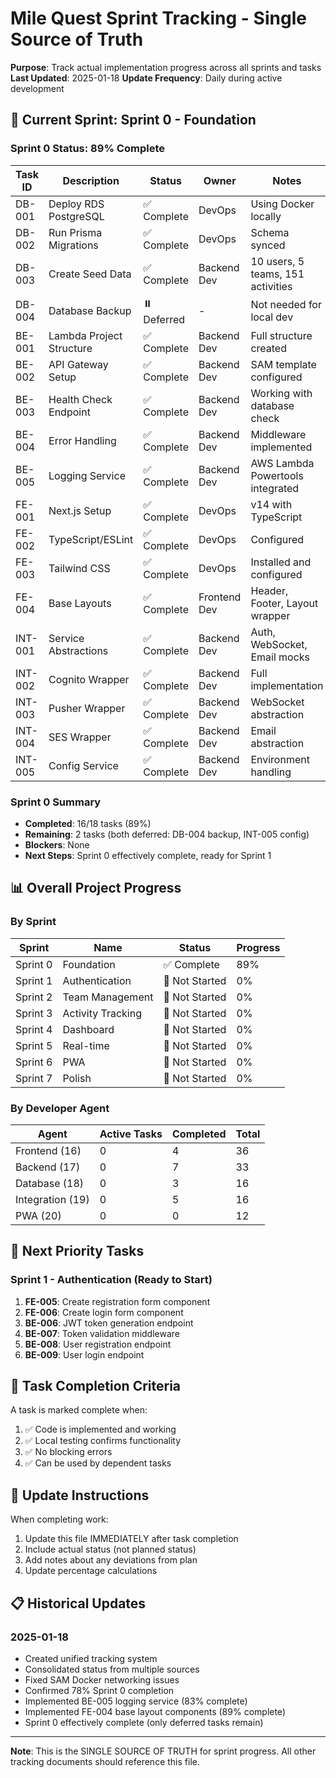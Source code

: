 # Mile Quest Sprint Tracking - Single Source of Truth

**Purpose**: Track actual implementation progress across all sprints and tasks
**Last Updated**: 2025-01-18
**Update Frequency**: Daily during active development

## 🎯 Current Sprint: Sprint 0 - Foundation

### Sprint 0 Status: 89% Complete

| Task ID | Description | Status | Owner | Notes |
|---------|-------------|--------|-------|-------|
| DB-001 | Deploy RDS PostgreSQL | ✅ Complete | DevOps | Using Docker locally |
| DB-002 | Run Prisma Migrations | ✅ Complete | DevOps | Schema synced |
| DB-003 | Create Seed Data | ✅ Complete | Backend Dev | 10 users, 5 teams, 151 activities |
| DB-004 | Database Backup | ⏸️ Deferred | - | Not needed for local dev |
| BE-001 | Lambda Project Structure | ✅ Complete | Backend Dev | Full structure created |
| BE-002 | API Gateway Setup | ✅ Complete | Backend Dev | SAM template configured |
| BE-003 | Health Check Endpoint | ✅ Complete | Backend Dev | Working with database check |
| BE-004 | Error Handling | ✅ Complete | Backend Dev | Middleware implemented |
| BE-005 | Logging Service | ✅ Complete | Backend Dev | AWS Lambda Powertools integrated |
| FE-001 | Next.js Setup | ✅ Complete | DevOps | v14 with TypeScript |
| FE-002 | TypeScript/ESLint | ✅ Complete | DevOps | Configured |
| FE-003 | Tailwind CSS | ✅ Complete | DevOps | Installed and configured |
| FE-004 | Base Layouts | ✅ Complete | Frontend Dev | Header, Footer, Layout wrapper |
| INT-001 | Service Abstractions | ✅ Complete | Backend Dev | Auth, WebSocket, Email mocks |
| INT-002 | Cognito Wrapper | ✅ Complete | Backend Dev | Full implementation |
| INT-003 | Pusher Wrapper | ✅ Complete | Backend Dev | WebSocket abstraction |
| INT-004 | SES Wrapper | ✅ Complete | Backend Dev | Email abstraction |
| INT-005 | Config Service | ✅ Complete | Backend Dev | Environment handling |

### Sprint 0 Summary
- **Completed**: 16/18 tasks (89%)
- **Remaining**: 2 tasks (both deferred: DB-004 backup, INT-005 config)
- **Blockers**: None
- **Next Steps**: Sprint 0 effectively complete, ready for Sprint 1

## 📊 Overall Project Progress

### By Sprint
| Sprint | Name | Status | Progress |
|--------|------|--------|----------|
| Sprint 0 | Foundation | ✅ Complete | 89% |
| Sprint 1 | Authentication | 🔴 Not Started | 0% |
| Sprint 2 | Team Management | 🔴 Not Started | 0% |
| Sprint 3 | Activity Tracking | 🔴 Not Started | 0% |
| Sprint 4 | Dashboard | 🔴 Not Started | 0% |
| Sprint 5 | Real-time | 🔴 Not Started | 0% |
| Sprint 6 | PWA | 🔴 Not Started | 0% |
| Sprint 7 | Polish | 🔴 Not Started | 0% |

### By Developer Agent
| Agent | Active Tasks | Completed | Total |
|-------|--------------|-----------|-------|
| Frontend (16) | 0 | 4 | 36 |
| Backend (17) | 0 | 7 | 33 |
| Database (18) | 0 | 3 | 16 |
| Integration (19) | 0 | 5 | 16 |
| PWA (20) | 0 | 0 | 12 |

## 🚀 Next Priority Tasks

### Sprint 1 - Authentication (Ready to Start)
1. **FE-005**: Create registration form component
2. **FE-006**: Create login form component  
3. **BE-006**: JWT token generation endpoint
4. **BE-007**: Token validation middleware
5. **BE-008**: User registration endpoint
6. **BE-009**: User login endpoint

## 📝 Task Completion Criteria

A task is marked complete when:
1. ✅ Code is implemented and working
2. ✅ Local testing confirms functionality
3. ✅ No blocking errors
4. ✅ Can be used by dependent tasks

## 🔄 Update Instructions

When completing work:
1. Update this file IMMEDIATELY after task completion
2. Include actual status (not planned status)
3. Add notes about any deviations from plan
4. Update percentage calculations

## 📋 Historical Updates

### 2025-01-18
- Created unified tracking system
- Consolidated status from multiple sources
- Fixed SAM Docker networking issues
- Confirmed 78% Sprint 0 completion
- Implemented BE-005 logging service (83% complete)
- Implemented FE-004 base layout components (89% complete)
- Sprint 0 effectively complete (only deferred tasks remain)

---

**Note**: This is the SINGLE SOURCE OF TRUTH for sprint progress. All other tracking documents should reference this file.